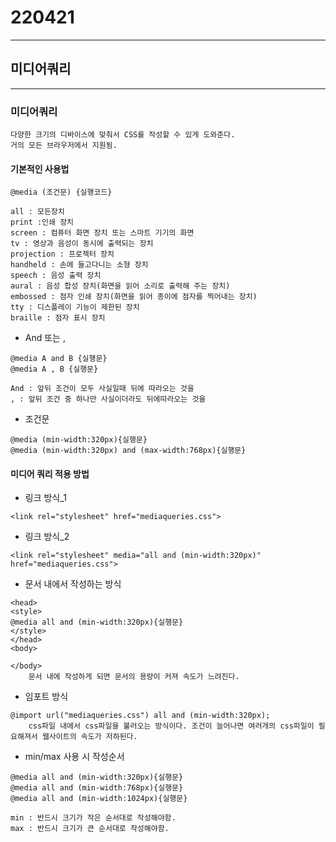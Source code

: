 # 220421

<hr>

## 미디어쿼리

<hr>

### 미디어쿼리

    다양한 크기의 디바이스에 맞춰서 CSS를 작성할 수 있게 도와준다.
    거의 모든 브라우저에서 지원됨.

#### 기본적인 사용법

```
@media (조건문) {실행코드}
```

```
all : 모든장치
print :인쇄 장치
screen : 컴퓨터 화면 장치 또는 스마트 기기의 화면
tv : 영상과 음성이 동시에 출력되는 장치
projection : 프로젝터 장치
handheld : 손에 들고다니는 소형 장치
speech : 음성 출력 장치
aural : 음성 합성 장치(화면을 읽어 소리로 출력해 주는 장치)
embossed : 점자 인쇄 장치(화면을 읽어 종이에 점자를 찍어내는 장치)
tty : 디스플레이 기능이 제한된 장치
braille : 점자 표시 장치
```

- And 또는 ,

```
@media A and B {실행문}
@media A , B {실행문}

And : 앞뒤 조건이 모두 사실일때 뒤에 따라오는 것을
, : 앞뒤 조건 중 하나만 사실이더라도 뒤에따라오는 것을
```

- 조건문

```
@media (min-width:320px){실행문}
@media (min-width:320px) and (max-width:768px){실행문}
```

#### 미디어 쿼리 적용 방법

- 링크 방식\_1

```
<link rel="stylesheet" href="mediaqueries.css">
```

- 링크 방식\_2

```
<link rel="stylesheet" media="all and (min-width:320px)" href="mediaqueries.css">
```

- 문서 내에서 작성하는 방식

```
<head>
<style>
@media all and (min-width:320px){실행문}
</style>
</head>
<body>

</body>
	문서 내에 작성하게 되면 문서의 용량이 커져 속도가 느려진다.
```

- 임포트 방식

```
@import url("mediaqueries.css") all and (min-width:320px);
	css파일 내에서 css파일을 불러오는 방식이다. 조건이 늘어나면 여러개의 css파일이 필요해져서 웹사이트의 속도가 저하된다.
```

- min/max 사용 시 작성순서

```
@media all and (min-width:320px){실행문}
@media all and (min-width:768px){실행문}
@media all and (min-width:1024px){실행문}

min : 반드시 크기가 작은 순서대로 작성해야함.
max : 반드시 크기가 큰 순서대로 작성해야함.
```
